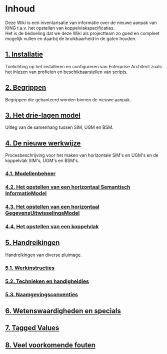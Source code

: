 # Inhoud
Deze Wiki is een inventarisatie van informatie over de nieuwe aanpak van KING t.a.v. het opstellen van koppelvlakspecificaties.  
Het is de bedoeling dat we deze Wiki als projectteam zo goed en compleet mogelijk vullen en daarbij de bruikbaarheid in de gaten houden.

## [1. Installatie](installatie.md)
Toelichting op het installeren en configureren van Enterprise Architect zoals het inlezen van profielen en beschikbaarstellen van scripts.

## [2. Begrippen](begrippen.md)
Begrippen die gehanteerd worden binnen de nieuwe aanpak.

## [3. Het drie-lagen model](het-3-lagen-model.md)
Uitleg van de samenhang tussen SIM, UGM en BSM.

## [4. De nieuwe werkwijze](de-nieuwe-werkwijze.md)
Procesbeschrijving voor het maken van horizontale SIM's en UGM's en de koppelvlak SIM's, UGM's en BSM's.
### [4.1. Modellenbeheer](de-nieuwe-werkwijze.md#41-modellenbeheer)
### [4.2. Het opstellen van een horizontaal Semantisch InformatieModel](de-nieuwe-werkwijze.md#42-het-opstellen-van-een-horizontaal-semantisch-informatiemodel)
### [4.3. Het opstellen van een horizontaal GegevensUitwisselingsModel](de-nieuwe-werkwijze.md#43-het-opstellen-van-een-horizontaal-gegevensuitwisselingsmodel)
### [4.4. Het opstellen van een koppelvlak](de-nieuwe-werkwijze.md#44-het-opstellen-van-een-koppelvlak)

## [5. Handreikingen](handreikingen.md)
Handreikingen van diverse pluimage.
### [5.1. Werkinstructies]()
### [5.2. Technieken en handigheidjes]()
### [5.3. Naamgevingsconventies]()

## [6. Wetenswaardigheden en specials](wetenswaardigheden-en-specials.md)

## [7. Tagged Values](tagged-values.md)

## [8. Veel voorkomende fouten](veel-voorkomende-fouten.md)
